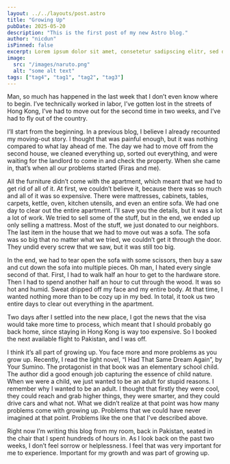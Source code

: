 ```yaml
---
layout: ../../layouts/post.astro
title: "Growing Up"
pubDate: 2025-05-20
description: "This is the first post of my new Astro blog."
author: "nicdun"
isPinned: false
excerpt: Lorem ipsum dolor sit amet, consetetur sadipscing elitr, sed diam nonumy eirmod tempor invidunt ut labore et dolore magna aliquyam erat, sed diam voluptua. At vero eos et accusam et justo duo dolores et ea rebum. Stet clita kasd gubergren, no sea takimata sanctus est Lorem ipsum dolor sit amet. Lorem ipsum dolor sit amet, consetetur sadipscing elitr, sed diam nonumy eirmod tempor invidunt ut labore et dolore magna aliquyam erat, sed diam voluptua. At vero eos et accusam et
image:
  src: "/images/naruto.png"
  alt: "some alt text"
tags: ["tag4", "tag1", "tag2", "tag3"]
---
```



Man, so much has happened in the last week that I don’t even know where to begin. I’ve technically worked in labor, I’ve gotten lost in the streets of Hong Kong, I’ve had to move out for the second time in two weeks, and I’ve had to fly out of the country.

I’ll start from the beginning. In a previous blog, I believe I already recounted my moving-out story. I thought that was painful enough, but it was nothing compared to what lay ahead of me. The day we had to move off from the second house, we cleaned everything up, sorted out everything, and were waiting for the landlord to come in and check the property. When she came in, that’s when all our problems started (Firas and me).

All the furniture didn’t come with the apartment, which meant that we had to get rid of all of it. At first, we couldn’t believe it, because there was so much and all of it was so expensive. There were mattresses, cabinets, tables, carpets, kettle, oven, kitchen utensils, and even an entire sofa. We had one day to clear out the entire apartment. I’ll save you the details, but it was a lot a lot of work. We tried to sell some of the stuff, but in the end, we ended up only selling a mattress. Most of the stuff, we just donated to our neighbors. The last item in the house that we had to move out was a sofa. The sofa was so big that no matter what we tried, we couldn’t get it through the door. They undid every screw that we saw, but it was still too big.

In the end, we had to tear open the sofa with some scissors, then buy a saw and cut down the sofa into multiple pieces. Oh man, I hated every single second of that. First, I had to walk half an hour to get to the hardware store. Then I had to spend another half an hour to cut through the wood. It was so hot and humid. Sweat dripped off my face and my entire body. At that time, I wanted nothing more than to be cozy up in my bed. In total, it took us two entire days to clear out everything in the apartment.

Two days after I settled into the new place, I got the news that the visa would take more time to process, which meant that I should probably go back home, since staying in Hong Kong is way too expensive. So I booked the next available flight to Pakistan, and I was off.

I think it’s all part of growing up. You face more and more problems as you grow up. Recently, I read the light novel, “I Had That Same Dream Again”, by Your Sumino. The protagonist in that book was an elementary school child. The author did a good enough job capturing the essence of child nature. When we were a child, we just wanted to be an adult for stupid reasons. I remember why I wanted to be an adult. I thought that firstly they were cool, they could reach and grab higher things, they were smarter, and they could drive cars and what not. What we didn’t realize at that point was how many problems come with growing up. Problems that we could have never imagined at that point. Problems like the one that I’ve described above.

Right now I’m writing this blog from my room, back in Pakistan, seated in the chair that I spent hundreds of hours in. As I look back on the past two weeks, I don’t feel sorrow or helplessness. I feel that was very important for me to experience. Important for my growth and was part of growing up.